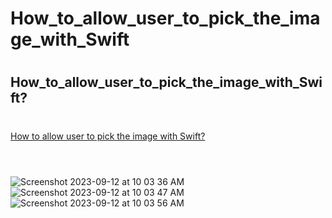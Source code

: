 # How_to_allow_user_to_pick_the_image_with_Swift
#
## How_to_allow_user_to_pick_the_image_with_Swift?
#
[How to allow user to pick the image with Swift?](https://stackoverflow.com/questions/25510081/how-to-allow-user-to-pick-the-image-with-swift) <br><br>

#

![Screenshot 2023-09-12 at 10 03 36 AM](https://github.com/Experimenters1/How_to_allow_user_to_pick_the_image_with_Swift/assets/64000769/38617adb-b549-45ed-a05b-2c29dfb1cdb6)
![Screenshot 2023-09-12 at 10 03 47 AM](https://github.com/Experimenters1/How_to_allow_user_to_pick_the_image_with_Swift/assets/64000769/a974763b-48b6-4790-b8c5-bc0415a63660)
![Screenshot 2023-09-12 at 10 03 56 AM](https://github.com/Experimenters1/How_to_allow_user_to_pick_the_image_with_Swift/assets/64000769/157d217c-1eef-47f8-902f-d74552d80470)


